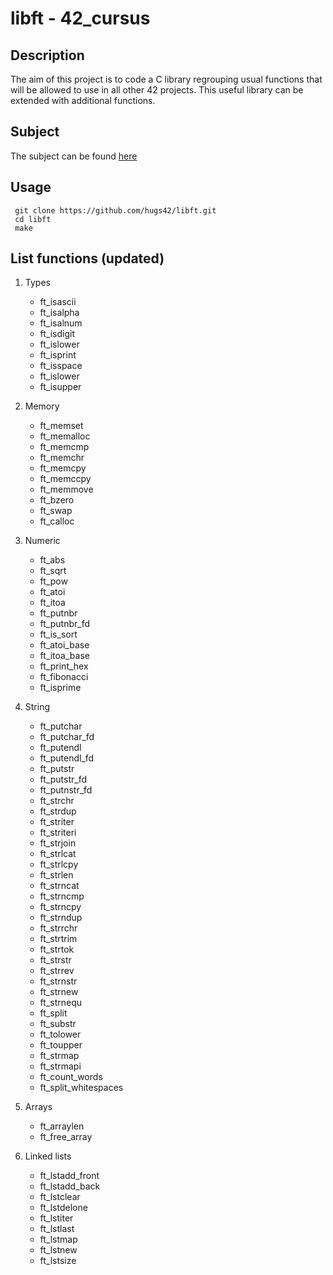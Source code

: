 # libft - 42_cursus

## Description

The aim of this project is to code a C library regrouping usual functions that will be allowed to use in all other 42 projects. This useful library can be extended with additional functions.

## Subject

The subject can be found [here](/en.subject.pdf)

## Usage

```
 git clone https://github.com/hugs42/libft.git
 cd libft
 make
```

## List functions (updated)

1. Types
   - ft_isascii
   - ft_isalpha
   - ft_isalnum
   - ft_isdigit
   - ft_islower
   - ft_isprint
   - ft_isspace
   - ft_islower
   - ft_isupper

2. Memory
   - ft_memset
   - ft_memalloc
   - ft_memcmp
   - ft_memchr
   - ft_memcpy
   - ft_memccpy
   - ft_memmove
   - ft_bzero
   - ft_swap
   - ft_calloc

3. Numeric
   - ft_abs
   - ft_sqrt
   - ft_pow
   - ft_atoi
   - ft_itoa
   - ft_putnbr
   - ft_putnbr_fd
   - ft_is_sort
   - ft_atoi_base
   - ft_itoa_base
   - ft_print_hex
   - ft_fibonacci
   - ft_isprime

4. String
   - ft_putchar
   - ft_putchar_fd
   - ft_putendl
   - ft_putendl_fd
   - ft_putstr
   - ft_putstr_fd
   - ft_putnstr_fd
   - ft_strchr
   - ft_strdup
   - ft_striter
   - ft_striteri
   - ft_strjoin
   - ft_strlcat
   - ft_strlcpy
   - ft_strlen
   - ft_strncat
   - ft_strncmp
   - ft_strncpy
   - ft_strndup
   - ft_strrchr
   - ft_strtrim
   - ft_strtok
   - ft_strstr
   - ft_strrev
   - ft_strnstr
   - ft_strnew
   - ft_strnequ
   - ft_split
   - ft_substr
   - ft_tolower
   - ft_toupper
   - ft_strmap
   - ft_strmapi
   - ft_count_words
   - ft_split_whitespaces

5. Arrays
   - ft_arraylen
   - ft_free_array

6. Linked lists
   - ft_lstadd_front
   - ft_lstadd_back
   - ft_lstclear
   - ft_lstdelone
   - ft_lstiter
   - ft_lstlast
   - ft_lstmap
   - ft_lstnew
   - ft_lstsize
